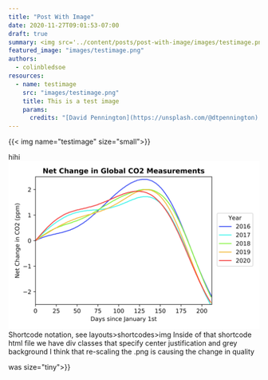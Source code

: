 ```yaml
---
title: "Post With Image"
date: 2020-11-27T09:01:53-07:00
draft: true
summary: <img src='../content/posts/post-with-image/images/testimage.png'> overwritten by <!--more--> in the body
featured_image: "images/testimage.png"
authors: 
  - colinbledsoe
resources:
  - name: testimage
    src: "images/testimage.png"
    title: This is a test image
    params:
      credits: "[David Pennington](https://unsplash.com/@dtpennington) on [Unsplash](https://unsplash.com/s/photos/test)"
---
```

{{< img name="testimage" size="small">}}
<!--more-->
hihi
![testimage](images/testimage.png)
Shortcode notation, see layouts>shortcodes>img 
Inside of that shortcode html file we have div classes that specify center justification and grey background
I think that re-scaling the .png is causing the change in quality


was  size="tiny">}}